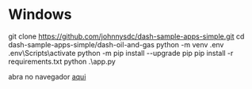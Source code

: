# Windows

git clone https://github.com/johnnysdc/dash-sample-apps-simple.git
cd dash-sample-apps-simple/dash-oil-and-gas
python -m venv .env
.env\Scripts\activate
python -m pip install --upgrade pip
pip install -r requirements.txt
python .\app.py

abra no navegador [aqui](http://localhost:8050/) 
